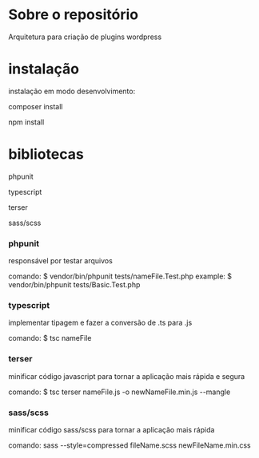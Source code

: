 # Sobre o repositório

Arquitetura para criação de plugins wordpress

# instalação

instalação em modo desenvolvimento: 

composer install

npm install

# bibliotecas

phpunit

typescript

terser

sass/scss

### phpunit

responsável por testar arquivos

comando: $ vendor/bin/phpunit tests/nameFile.Test.php
example: $ vendor/bin/phpunit tests/Basic.Test.php

### typescript

implementar tipagem e fazer a conversão de .ts para .js

comando: $ tsc nameFile

### terser

minificar código javascript para tornar a aplicação mais rápida e segura

comando: $ tsc terser nameFile.js -o newNameFile.min.js --mangle

### sass/scss

minificar código sass/scss para tornar a aplicação mais rápida

comando: sass --style=compressed fileName.scss newFileName.min.css


